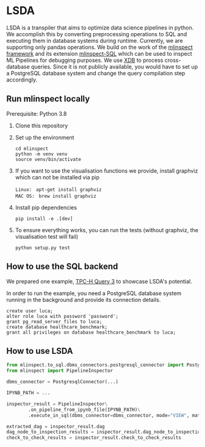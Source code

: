 LSDA
================================
LSDA is a transpiler that aims to optimize data science pipelines in python. We accomplish this by converting preprocessing operations to SQL and executing them in database systems during runtime. Currently, we are supporting only pandas operations.
We build on the work of the [mlinspect framework](https://github.com/stefan-grafberger/mlinspect) and its extension [mlinspect-SQL](https://gitlab.db.in.tum.de/ge69xap/mlinspect) which can be used to inspect ML Pipelines for debugging purposes. 
We use [XDB](https://ieeexplore.ieee.org/document/10184600) to process cross-database queries. Since it is not publicly available, you would have to set up a PostgreSQL database system and change the query compilation step accordingly.


## Run mlinspect locally

Prerequisite: Python 3.8

1. Clone this repository
2. Set up the environment

	`cd mlinspect` <br>
	`python -m venv venv` <br>
	`source venv/bin/activate` <br>

3. If you want to use the visualisation functions we provide, install graphviz which can not be installed via pip

    `Linux: ` `apt-get install graphviz` <br>
    `MAC OS: ` `brew install graphviz` <br>
	
4. Install pip dependencies 

    `pip install -e .[dev]` <br>

5. To ensure everything works, you can run the tests (without graphviz, the visualisation test will fail)

    `python setup.py test` <br>
    

## How to use the SQL backend
We prepared one example, [TPC-H Query 3](example_to_sql/MeinBeispielMitDerNeuenDB-Query3.ipynb) to showcase LSDA's potential.

In order to run the example, you need a PostgreSQL database system running in the background and provide its connection details.

	create user luca;
	alter role luca with password 'password';
	grant pg_read_server_files to luca;
	create database healthcare_benchmark;
	grant all privileges on database healthcare_benchmark to luca;


## How to use LSDA

```python
from mlinspect.to_sql.dbms_connectors.postgresql_connector import PostgresqlConnector
from mlinspect import PipelineInspector

dbms_connector = PostgresqlConnector(...)

IPYNB_PATH = ...

inspector_result = PipelineInspector\
        .on_pipeline_from_ipynb_file(IPYNB_PATH)\
        .execute_in_sql(dbms_connector=dbms_connector, mode="VIEW", materialize=True)

extracted_dag = inspector_result.dag
dag_node_to_inspection_results = inspector_result.dag_node_to_inspection_results
check_to_check_results = inspector_result.check_to_check_results
```
